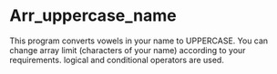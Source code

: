 # Arr_uppercase_name
This program converts vowels in your name to UPPERCASE.
You can change array limit (characters of your name) according to your requirements.
logical and conditional operators are used.
